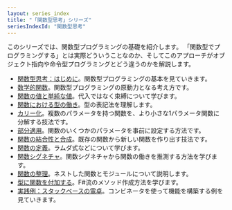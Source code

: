 ```yaml
---
layout: series_index
title: "「関数型思考」シリーズ"
seriesIndexId: "関数型思考"
---
```


このシリーズでは、関数型プログラミングの基礎を紹介します。
「関数型でプログラミングする」とは実際どういうことなのか、そしてこのアプローチがオブジェクト指向や命令型プログラミングとどう違うのかを解説します。

* [関数型思考：はじめに](../posts/thinking-functionally-intro.md)。関数型プログラミングの基本を見ていきます。
* [数学的関数](../posts/mathematical-functions.md)。関数型プログラミングの原動力となる考え方です。
* [関数の値と単純な値](../posts/function-values-and-simple-values.md)。代入ではなく束縛について学びます。
* [関数における型の働き](../posts/how-types-work-with-functions.md)。型の表記法を理解します。
* [カリー化](../posts/currying.md)。複数のパラメータを持つ関数を、より小さな1パラメータ関数に分解する技法です。
* [部分適用](../posts/partial-application.md)。関数のいくつかのパラメータを事前に設定する方法です。
* [関数の結合性と合成](../posts/function-composition.md)。既存の関数から新しい関数を作り出す技法です。
* [関数の定義](../posts/defining-functions.md)。ラムダ式などについて学びます。
* [関数シグネチャ](../posts/function-signatures.md)。関数シグネチャから関数の働きを推測する方法を学びます。
* [関数の整理](../posts/organizing-functions.md)。ネストした関数とモジュールについて説明します。
* [型に関数を付加する](../posts/type-extensions.md)。F#流のメソッド作成方法を学びます。
* [実践例：スタックベースの電卓](../posts/stack-based-calculator.md)。コンビネータを使って機能を構築する例を見ていきます。
